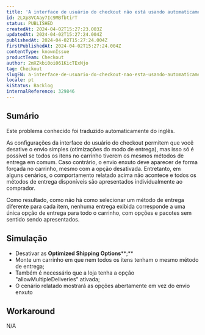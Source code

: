 ```yaml
---
title: 'A interface de usuário do checkout não está usando automaticamente o "envio enxuto" para itens sem métodos de envio comuns'
id: 2LXp8VCAay7Ic9MBfbtirT
status: PUBLISHED
createdAt: 2024-04-02T15:27:23.003Z
updatedAt: 2024-04-02T15:27:24.004Z
publishedAt: 2024-04-02T15:27:24.004Z
firstPublishedAt: 2024-04-02T15:27:24.004Z
contentType: knownIssue
productTeam: Checkout
author: 2mXZkbi0oi061KicTExNjo
tag: Checkout
slugEN: a-interface-de-usuario-do-checkout-nao-esta-usando-automaticamente-o-envio-enxuto-para-itens-sem-metodos-de-envio-comuns
locale: pt
kiStatus: Backlog
internalReference: 329846
---
```


## Sumário

<div class="alert alert-info">
  <p>Este problema conhecido foi traduzido automaticamente do inglês.</p>
</div>


As configurações da interface do usuário do checkout permitem que você desative o envio simples (otimizações do modo de entrega), mas isso só é possível se todos os itens no carrinho tiverem os mesmos métodos de entrega em comum. Caso contrário, o envio enxuto deve aparecer de forma forçada no carrinho, mesmo com a opção desativada.
Entretanto, em alguns cenários, o comportamento relatado acima não acontece e todos os métodos de entrega disponíveis são apresentados individualmente ao comprador.

Como resultado, como não há como selecionar um método de entrega diferente para cada item, nenhuma entrega exibida corresponde a uma única opção de entrega para todo o carrinho, com opções e pacotes sem sentido sendo apresentados.

## Simulação



- Desativar as **Optimized Shipping Options****;**
- Monte um carrinho em que nem todos os itens tenham o mesmo método de entrega;
- Também é necessário que a loja tenha a opção "allowMultipleDeliveries" ativada;
- O cenário relatado mostrará as opções abertamente em vez do envio enxuto

## Workaround


N/A




